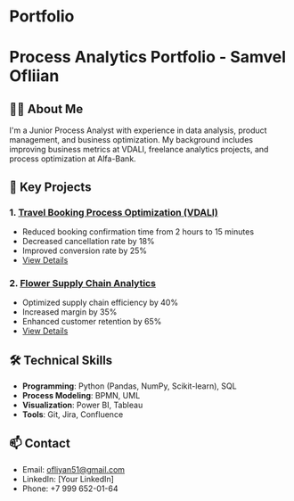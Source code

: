 # Portfolio
# Process Analytics Portfolio - Samvel Ofliian

## 👨‍💻 About Me
I'm a Junior Process Analyst with experience in data analysis, product management, and business optimization. My background includes improving business metrics at VDALI, freelance analytics projects, and process optimization at Alfa-Bank.

## 🎯 Key Projects

### 1. [Travel Booking Process Optimization (VDALI)](./travel-booking/)
- Reduced booking confirmation time from 2 hours to 15 minutes
- Decreased cancellation rate by 18%
- Improved conversion rate by 25%
- [View Details](./travel-booking/README.md)

### 2. [Flower Supply Chain Analytics](./flower-supply/)
- Optimized supply chain efficiency by 40%
- Increased margin by 35%
- Enhanced customer retention by 65%
- [View Details](./flower-supply/README.md)

## 🛠 Technical Skills
- **Programming**: Python (Pandas, NumPy, Scikit-learn), SQL
- **Process Modeling**: BPMN, UML
- **Visualization**: Power BI, Tableau
- **Tools**: Git, Jira, Confluence

## 📫 Contact
- Email: ofliyan51@gmail.com
- LinkedIn: [Your LinkedIn]
- Phone: +7 999 652-01-64
